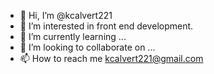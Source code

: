 - 👋 Hi, I’m @kcalvert221
- 👀 I’m interested in front end development.
- 🌱 I’m currently learning ...
- 💞️ I’m looking to collaborate on ...
- 📫 How to reach me kcalvert221@gmail.com

<!---
kcalvert221/kcalvert221 is a ✨ special ✨ repository because its `README.md` (this file) appears on your GitHub profile.
You can click the Preview link to take a look at your changes.
--->
